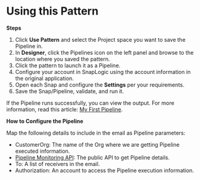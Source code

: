 # Using this Pattern

**Steps**

1. Click **Use Pattern** and select the Project space you want to save the Pipeline in.
2. In **Designer**, click the Pipelines icon on the left panel and browse to the location where you saved the pattern.
3. Click the pattern to launch it as a Pipeline.
4. Configure your account in SnapLogic using the account information in the original application.
5. Open each Snap and configure the **Settings** per your requirements.
6. Save the Snap/Pipeline, validate, and run it.

If the Pipeline runs successfully, you can view the output. For more information, read this article: [My First Pipeline](https://docs-snaplogic.atlassian.net/wiki/spaces/SD/pages/1438412).

**How to Configure the Pipeline**&#x20;

Map the following details to include in the email as Pipeline parameters:

* CustomerOrg: The name of the Org where we are getting Pipeline executed information.
* [Pipeline Monitoring API](https://docs-snaplogic.atlassian.net/wiki/spaces/SD/pages/1438155/Pipeline+Monitoring+API): The public API to get Pipeline details.
* To: A list of receivers in the email.
* Authorization: An account to access the Pipeline execution information.
